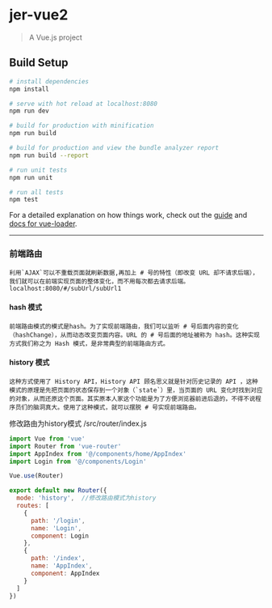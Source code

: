 # jer-vue2

> A Vue.js project

## Build Setup

``` bash
# install dependencies
npm install

# serve with hot reload at localhost:8080
npm run dev

# build for production with minification
npm run build

# build for production and view the bundle analyzer report
npm run build --report

# run unit tests
npm run unit

# run all tests
npm test
```

For a detailed explanation on how things work, check out the [guide](http://vuejs-templates.github.io/webpack/) and [docs for vue-loader](http://vuejs.github.io/vue-loader).

---
### 前端路由
    利用`AJAX`可以不重载页面就刷新数据,再加上 # 号的特性（即改变 URL 却不请求后端），我们就可以在前端实现页面的整体变化，而不用每次都去请求后端。
    localhost:8080/#/subUrl/subUrl1

#### hash 模式
    前端路由模式的模式是hash。为了实现前端路由，我们可以监听 # 号后面内容的变化（hashChange），从而动态改变页面内容。URL 的 # 号后面的地址被称为 hash。这种实现方式我们称之为 Hash 模式，是非常典型的前端路由方式。

#### history 模式
    这种方式使用了 History API，History API 顾名思义就是针对历史记录的 API ，这种模式的原理是先把页面的状态保存到一个对象（`state`）里，当页面的 URL 变化时找到对应的对象，从而还原这个页面。其实原本人家这个功能是为了方便浏览器前进后退的，不得不说程序员们的脑洞真大。使用了这种模式，就可以摆脱 # 号实现前端路由。

修改路由为history模式 /src/router/index.js
```js
import Vue from 'vue'
import Router from 'vue-router'
import AppIndex from '@/components/home/AppIndex'
import Login from '@/components/Login'

Vue.use(Router)

export default new Router({
  mode: 'history',  //修改路由模式为history
  routes: [
    {
      path: '/login',
      name: 'Login',
      component: Login
    },
    {
      path: '/index',
      name: 'AppIndex',
      component: AppIndex
    }
  ]
})

```


